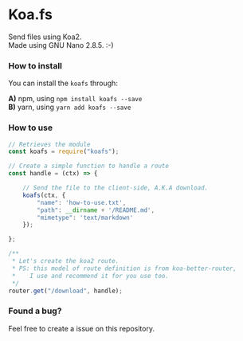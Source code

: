 # Koa.fs
Send files using Koa2.  
Made using GNU Nano 2.8.5. :-)

### How to install

You can install the `koafs` through:  
  
**A)** npm, using `npm install koafs --save`  
**B)** yarn, using `yarn add koafs --save`

### How to use
  
```javascript
// Retrieves the module
const koafs = require("koafs");

// Create a simple function to handle a route
const handle = (ctx) => {

    // Send the file to the client-side, A.K.A download.
    koafs(ctx, {
        "name": 'how-to-use.txt',
        "path": __dirname + '/README.md',
        "mimetype": 'text/markdown'
    });

};

/**
 * Let's create the koa2 route.
 * PS: this model of route definition is from koa-better-router,
 *    I use and recommend it for you use too.
 */
router.get("/download", handle);
```

### Found a bug?

Feel free to create a issue on this repository.
